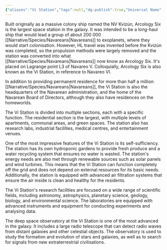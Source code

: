 ```yaml
---
{"aliases":"Vi Station","tags":null,"dg-publish":true,"Universal Name":"","permalink":"/narrative/locations/worlds/arcology-six/","dgPassFrontmatter":true}
---
```


Built originally as a massive colony ship named the NV Kvizùn, Arcology Six is the largest space station in the galaxy. It was intended to be a long-haul ship that would lead a group of about 200 000 [[Narrative/Species/Navareans\|Navareans]] to exoplanets, where they would start colonisation. However, HL travel was invented before the Kvizùn was completed, so the propulsion methods were largely removed and the station was converted into what [[Narrative/Species/Navareans\|Navareans]] now know as Arcology Six. It's placed on Lagrange point L3 of Navareo V. Colloquially, Arcology Six is also known as the Vi Station, in reference to Navareo VI.

In addition to providing permanent residence for more than half a million [[Narrative/Species/Navareans\|Navareans]], the Vi Station is also the headquarters of the Navarean administration, and the home of the Navarean Board of Directors, although they also have residences on the homeworlds.

The Vi Station is divided into multiple sections, each with a specific function. The residential section is the largest, with multiple levels of apartments, communal areas, and green spaces. The station also has research labs, industrial facilities, medical centres, and entertainment venues.

One of the most impressive features of the Vi Station is its self-sufficiency. The station has its own hydroponic gardens to provide fresh produce and a water recycling system that ensures no water is wasted. The station's energy needs are also met through renewable sources such as solar panels and wind turbines. This means that the Vi Station can function completely off the grid and does not depend on external resources for its basic needs. Additionally, the station is equipped with advanced air filtration systems that ensure the air inside is clean and healthy for the residents.

The Vi Station's research facilities are focused on a wide range of scientific fields, including astronomy, astrophysics, planetary science, geology, biology, and environmental science. The laboratories are equipped with advanced instruments and equipment for conducting experiments and analysing data.

The deep space observatory at the Vi Station is one of the most advanced in the galaxy. It includes a large radio telescope that can detect radio waves from distant galaxies and other celestial objects. The observatory is used to study the formation and evolution of stars and galaxies, as well as to search for signals from new extraterrestrial civilisations.
